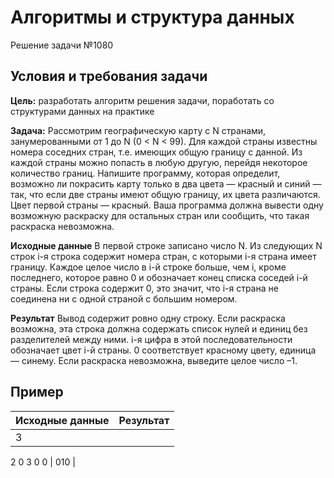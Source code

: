 # Алгоритмы и структура данных
Решение задачи №1080

## Условия и требования задачи
__Цель:__ разработать алгоритм решения задачи, поработать со структурами данных на практике

__Задача:__ 
Рассмотрим географическую карту с N странами, занумерованными от 1 до N (0 < N < 99). Для каждой страны известны номера соседних стран, т.е. имеющих общую границу с данной. Из каждой страны можно попасть в любую другую, перейдя некоторое количество границ. Напишите программу, которая определит, возможно ли покрасить карту только в два цвета — красный и синий — так, что если две страны имеют общую границу, их цвета различаются. Цвет первой страны — красный. Ваша программа должна вывести одну возможную раскраску для остальных стран или сообщить, что такая раскраска невозможна.

__Исходные данные__
В первой строке записано число N. Из следующих N строк i-я строка содержит номера стран, с которыми i-я страна имеет границу. Каждое целое число в i-й строке больше, чем i, кроме последнего, которое равно 0 и обозначает конец списка соседей i-й страны. Если строка содержит 0, это значит, что i-я страна не соединена ни с одной страной с бoльшим номером.

__Результат__
Вывод содержит ровно одну строку. Если раскраска возможна, эта строка должна содержать список нулей и единиц без разделителей между ними. i-я цифра в этой последовательности обозначает цвет i-й страны. 0 соответствует красному цвету, единица — синему. Если раскраска невозможна, выведите целое число –1.

## Пример
| Исходные данные | Результат |
| ----------- | ----------- |
| 3
2 0
3 0
0
| 010 |

